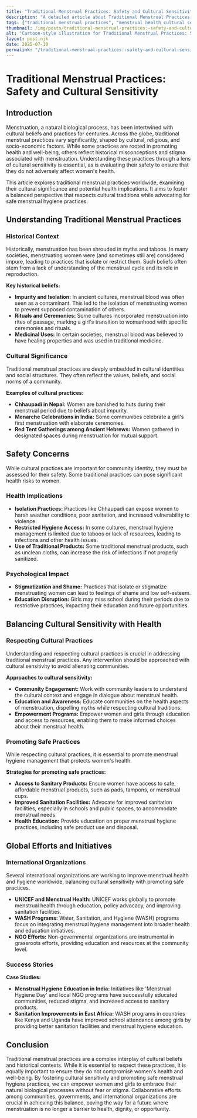 ```yaml
---
title: "Traditional Menstrual Practices: Safety and Cultural Sensitivity"
description: "A detailed article about Traditional Menstrual Practices: Safety and Cultural Sensitivity."
tags: ["traditional menstrual practices", "menstrual health cultural sensitivity", "menstrual practices safety", "cultural menstrual practices", "traditional menstrual safety"]
thumbnail: /img/posts/traditional-menstrual-practices:-safety-and-cultural-sensitivity.webp
alt: "Cartoon-style illustration for Traditional Menstrual Practices: Safety and Cultural Sensitivity"
layout: post.njk
date: 2025-07-10
permalink: "/traditional-menstrual-practices:-safety-and-cultural-sensitivity/"
---
```


# Traditional Menstrual Practices: Safety and Cultural Sensitivity

## Introduction

Menstruation, a natural biological process, has been intertwined with cultural beliefs and practices for centuries. Across the globe, traditional menstrual practices vary significantly, shaped by cultural, religious, and socio-economic factors. While some practices are rooted in promoting health and well-being, others reflect historical misconceptions and stigma associated with menstruation. Understanding these practices through a lens of cultural sensitivity is essential, as is evaluating their safety to ensure that they do not adversely affect women's health.

This article explores traditional menstrual practices worldwide, examining their cultural significance and potential health implications. It aims to foster a balanced perspective that respects cultural traditions while advocating for safe menstrual hygiene practices.

## Understanding Traditional Menstrual Practices

### Historical Context

Historically, menstruation has been shrouded in myths and taboos. In many societies, menstruating women were (and sometimes still are) considered impure, leading to practices that isolate or restrict them. Such beliefs often stem from a lack of understanding of the menstrual cycle and its role in reproduction.

**Key historical beliefs:**

- **Impurity and Isolation:** In ancient cultures, menstrual blood was often seen as a contaminant. This led to the isolation of menstruating women to prevent supposed contamination of others.
- **Rituals and Ceremonies:** Some cultures incorporated menstruation into rites of passage, marking a girl's transition to womanhood with specific ceremonies and rituals.
- **Medicinal Uses:** In certain societies, menstrual blood was believed to have healing properties and was used in traditional medicine.

### Cultural Significance

Traditional menstrual practices are deeply embedded in cultural identities and social structures. They often reflect the values, beliefs, and social norms of a community.

**Examples of cultural practices:**

- **Chhaupadi in Nepal:** Women are banished to huts during their menstrual period due to beliefs about impurity.
- **Menarche Celebrations in India:** Some communities celebrate a girl's first menstruation with elaborate ceremonies.
- **Red Tent Gatherings among Ancient Hebrews:** Women gathered in designated spaces during menstruation for mutual support.

## Safety Concerns

While cultural practices are important for community identity, they must be assessed for their safety. Some traditional practices can pose significant health risks to women.

### Health Implications

- **Isolation Practices:** Practices like Chhaupadi can expose women to harsh weather conditions, poor sanitation, and increased vulnerability to violence.
- **Restricted Hygiene Access:** In some cultures, menstrual hygiene management is limited due to taboos or lack of resources, leading to infections and other health issues.
- **Use of Traditional Products:** Some traditional menstrual products, such as unclean cloths, can increase the risk of infections if not properly sanitized.

### Psychological Impact

- **Stigmatization and Shame:** Practices that isolate or stigmatize menstruating women can lead to feelings of shame and low self-esteem.
- **Education Disruption:** Girls may miss school during their periods due to restrictive practices, impacting their education and future opportunities.

## Balancing Cultural Sensitivity with Health

### Respecting Cultural Practices

Understanding and respecting cultural practices is crucial in addressing traditional menstrual practices. Any intervention should be approached with cultural sensitivity to avoid alienating communities.

**Approaches to cultural sensitivity:**

- **Community Engagement:** Work with community leaders to understand the cultural context and engage in dialogue about menstrual health.
- **Education and Awareness:** Educate communities on the health aspects of menstruation, dispelling myths while respecting cultural traditions.
- **Empowerment Programs:** Empower women and girls through education and access to resources, enabling them to make informed choices about their menstrual health.

### Promoting Safe Practices

While respecting cultural practices, it is essential to promote menstrual hygiene management that protects women's health.

**Strategies for promoting safe practices:**

- **Access to Sanitary Products:** Ensure women have access to safe, affordable menstrual products, such as pads, tampons, or menstrual cups.
- **Improved Sanitation Facilities:** Advocate for improved sanitation facilities, especially in schools and public spaces, to accommodate menstrual needs.
- **Health Education:** Provide education on proper menstrual hygiene practices, including safe product use and disposal.

## Global Efforts and Initiatives

### International Organizations

Several international organizations are working to improve menstrual health and hygiene worldwide, balancing cultural sensitivity with promoting safe practices.

- **UNICEF and Menstrual Health:** UNICEF works globally to promote menstrual health through education, policy advocacy, and improving sanitation facilities.
- **WASH Programs:** Water, Sanitation, and Hygiene (WASH) programs focus on integrating menstrual hygiene management into broader health and education initiatives.
- **NGO Efforts:** Non-governmental organizations are instrumental in grassroots efforts, providing education and resources at the community level.

### Success Stories

**Case Studies:**

- **Menstrual Hygiene Education in India:** Initiatives like 'Menstrual Hygiene Day' and local NGO programs have successfully educated communities, reduced stigma, and increased access to sanitary products.
- **Sanitation Improvements in East Africa:** WASH programs in countries like Kenya and Uganda have improved school attendance among girls by providing better sanitation facilities and menstrual hygiene education.

## Conclusion

Traditional menstrual practices are a complex interplay of cultural beliefs and historical contexts. While it is essential to respect these practices, it is equally important to ensure they do not compromise women's health and well-being. By fostering cultural sensitivity and promoting safe menstrual hygiene practices, we can empower women and girls to embrace their natural biological processes without fear or stigma. Collaborative efforts among communities, governments, and international organizations are crucial in achieving this balance, paving the way for a future where menstruation is no longer a barrier to health, dignity, or opportunity.